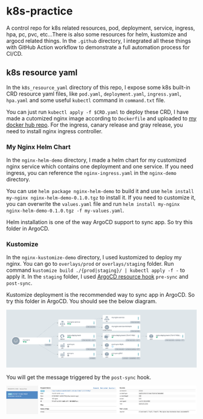 # k8s-practice

A control repo for k8s related resources, pod, deployment, service, ingress, hpa, pc, pvc, etc...There is also some resources for helm, kustomize and argocd related things. In the `.github` directory, I integrated all these things with GitHub Action workflow to demonstrate a full automation process for CI/CD.



## k8s resource yaml

In the `k8s_resource_yaml` directory of this repo, I expose some k8s built-in CRD resource yaml files, like `pod.yaml`, `deployment.yaml`, `ingress.yaml`, `hpa.yaml` and some useful `kubectl` command in `command.txt` file.

You can just run `kubectl apply -f $CRD.yaml` to deploy these CRD, I have made a cutomized nginx image according to `Dockerfile` and uploaded to [my docker hub repo](https://hub.docker.com/repository/docker/dhutsj/nginx/general). For the ingress, canary release and gray release, you need to install nginx ingress controller.

### My Nginx Helm Chart

In the `nginx-helm-demo` directory, I made a helm chart for my customized nginx service which contains one deployment and one service. If you need ingress, you can reference the `nginx-ingress.yaml` in the `nginx-demo` directory.

You can use `helm package nginx-helm-demo` to build it and use `helm install my-nginx nginx-helm-demo-0.1.0.tgz` to install it. If you need to customize it, you can overwrite the `values.yaml` file and run `helm install my-nginx nginx-helm-demo-0.1.0.tgz -f my-values.yaml`.

Helm installation is one of the way ArgoCD support to sync app. So try this folder in ArgoCD.

### Kustomize

In the `nginx-kustomize-demo` directory, I used kustomized to deploy my nginx. You can go to `overlays/prod` or `overlays/staging` folder. Run command `kustomize build ./{prod|staging}/ | kubectl apply -f -` to apply it. In the `staging` folder, I used [ArgoCD resource hook](https://argo-cd.readthedocs.io/en/stable/user-guide/resource_hooks/) `pre-sync` and `post-sync`.

Kustomize deployment is the recommended way to sync app in ArgoCD. So try this folder in ArgoCD. You should see the below diagram.

![alt ArgoCD](img/argocd.png)

You will get the message triggered by the `post-sync` hook.

![alt webhook](img/webhook.png)
